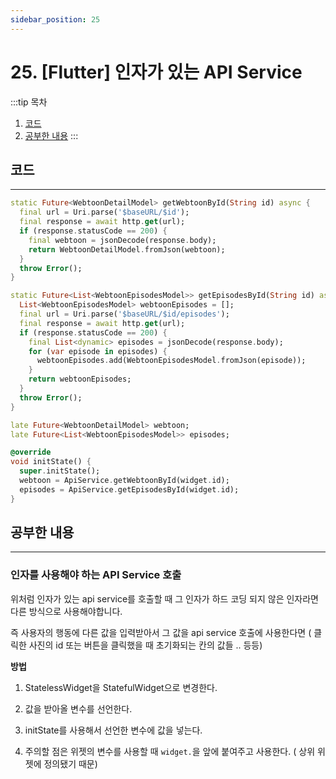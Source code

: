 ```yaml
---
sidebar_position: 25
---
```


# 25. [Flutter] 인자가 있는 API Service

:::tip 목차
1. [코드](#코드)
2. [공부한 내용](#공부한-내용)
:::

## 코드
---

```dart title='api service'
static Future<WebtoonDetailModel> getWebtoonById(String id) async {
  final url = Uri.parse('$baseURL/$id');
  final response = await http.get(url);
  if (response.statusCode == 200) {
    final webtoon = jsonDecode(response.body);
    return WebtoonDetailModel.fromJson(webtoon);
  }
  throw Error();
}

static Future<List<WebtoonEpisodesModel>> getEpisodesById(String id) async {
  List<WebtoonEpisodesModel> webtoonEpisodes = [];
  final url = Uri.parse('$baseURL/$id/episodes');
  final response = await http.get(url);
  if (response.statusCode == 200) {
    final List<dynamic> episodes = jsonDecode(response.body);
    for (var episode in episodes) {
      webtoonEpisodes.add(WebtoonEpisodesModel.fromJson(episode));
    }
    return webtoonEpisodes;
  }
  throw Error();
}
```


```dart title='호출'
late Future<WebtoonDetailModel> webtoon;
late Future<List<WebtoonEpisodesModel>> episodes;

@override
void initState() {
  super.initState();
  webtoon = ApiService.getWebtoonById(widget.id);
  episodes = ApiService.getEpisodesById(widget.id);
}
```


## 공부한 내용
---

### 인자를 사용해야 하는 API Service 호출

위처럼 인자가 있는 api service를 호출할 때 그 인자가 하드 코딩 되지 않은 인자라면 다른 방식으로 사용해야합니다.

즉 사용자의 행동에 다른 값을 입력받아서 그 값을 api service 호출에 사용한다면 ( 클릭한 사진의 id 또는 버튼을 클릭했을 때 초기화되는 칸의 값들 .. 등등)

**방법**

1. StatelessWidget을 StatefulWidget으로 변경한다.

2. 값을 받아올 변수를 선언한다.

3. initState를 사용해서 선언한 변수에 값을 넣는다.

4. 주의할 점은 위젯의 변수를 사용할 때 `widget.`을 앞에 붙여주고 사용한다. ( 상위 위젯에 정의됐기 때문)
